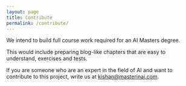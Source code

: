 ```yaml
---
layout: page
title: Contribute
permalink: /contribute/
---
```


We intend to build full course work required for an AI Masters degree.

This would include preparing blog-like chapters that are easy to understand, exercises and tests.

If you are someone who are an expert in the field of AI and want to contribute to this project, write us at [kishan@masterinai.com](mailto:kishan@masterinai.com).